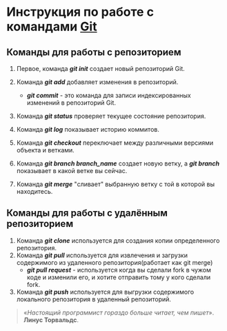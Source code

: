 # Инструкция по работе с командами **[Git](https://git-scm.com/)**

## Команды для работы с репозиторием 
1. Первое, команда ***git init*** создает новый репозиторий Git.
2. Команда ***git add*** добавляет изменения в репозиторий.
 
    - ***git commit*** - это команда для записи индексированных изменений в репозиторий Git.

3. Команда ***git status*** проверяет текущее состояние репозитория.
4. Команда ***git log*** показывает историю коммитов.
5. Команда ***git checkout*** переключает между различными версиями объекта и ветками.
6. Команда **_git branch branch_name_** создает новую ветку, а **_git branch_** показывает в какой ветке вы сейчас.
7. Команда **_git merge_** "сливает" выбранную ветку с той в которой вы находитесь.

## Команды для работы с удалённым репозиторием
1. Команда **_git clone_** используется для создания копии определенного репозитория.
2. Команда **_git pull_** используется для извлечения и загрузки содержимого из удаленного репозитория(работает как git merge)
	- **_git pull request_** - используется когда вы сделали fork в чужом коде и изменили его, и хотите отправить тому у кого сделали fork.
3. Команда **_git push_** используется для выгрузки содержимого локального репозитория в удаленный репозиторий.

>«*Настоящий программист гораздо больше читает, чем пишет*». **Линус Торвальдс**.
